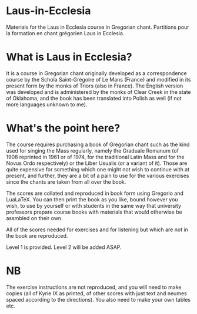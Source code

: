 # Laus-in-Ecclesia
Materials for the Laus in Ecclesia course in Gregorian chant. Partitions pour la formation en chant grégorien Laus in Ecclesia.

# What is Laus in Ecclesia?

It is a course in Gregorian chant originally developed as a correspondence course by the Schola Saint-Grégoire of Le Mans (France) and modified in its present form by the monks of Triors (also in France). The English version was developed and is administered by the monks of Clear Creek in the state of Oklahoma, and the book has been translated into Polish as well (if not more languages unknown to me).

# What's the point here?

The course requires purchasing a book of Gregorian chant such as the kind used for singing the Mass regularly, namely the Graduale Romanum (of 1908 reprinted in 1961 or of 1974, for the traditional Latin Mass and for the Novus Ordo respectively) or the Liber Usualis (or a variant of it). Those are quite expensive for something which one might not wish to continue with at present, and further, they are a bit of a pain to use for the various exercises since the chants are taken from all over the book.

The scores are collated and reproduced in book form using Gregorio and LuaLaTeX. You can then print the book as you like, bound however you wish, to use by yourself or with students in the same way that university professors prepare course books with materials that would otherwise be assmbled on their own.

All of the scores needed for exercises and for listening but which are not in the book are reproduced.

Level 1 is provided. Level 2 will be added ASAP.

# NB

The exercise instructions are not reproduced, and you will need to make copies (all of Kyrie IX as printed, of other scores with just text and neumes spaced according to the directions). You also need to make your own tables etc.
